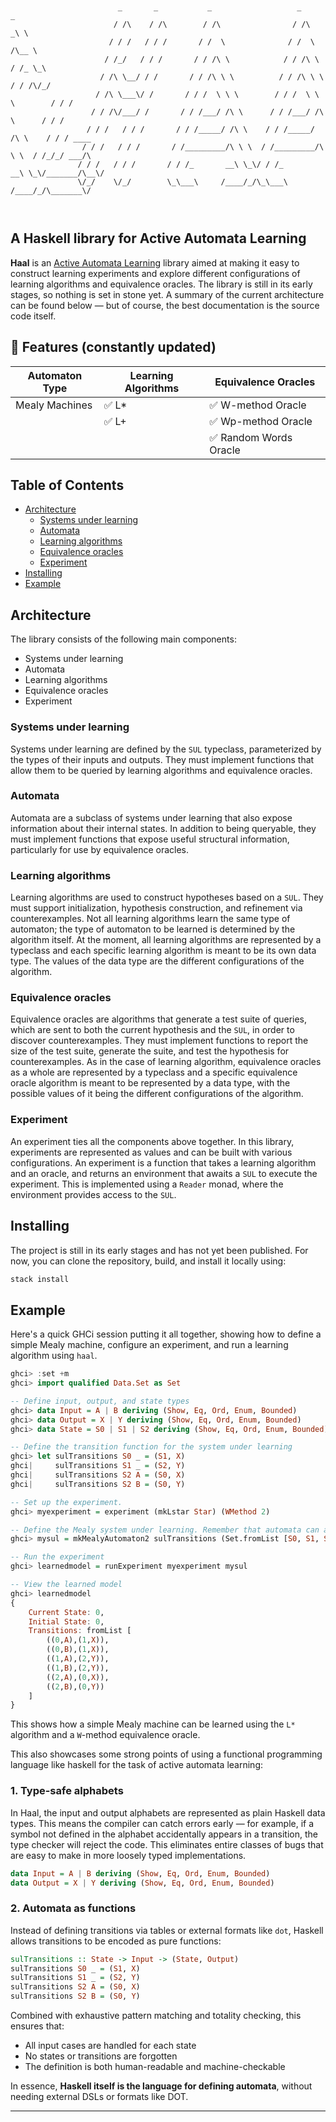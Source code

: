 ```text


                        _       _           _                   _                   _     
                       / /\    / /\        / /\                / /\                _\ \   
                      / / /   / / /       / /  \              / /  \              /\__ \  
                     / /_/   / / /       / / /\ \            / / /\ \            / /_ \_\ 
                    / /\ \__/ / /       / / /\ \ \          / / /\ \ \          / / /\/_/ 
                   / /\ \___\/ /       / / /  \ \ \        / / /  \ \ \        / / /      
                  / / /\/___/ /       / / /___/ /\ \      / / /___/ /\ \      / / /       
                 / / /   / / /       / / /_____/ /\ \    / / /_____/ /\ \    / / / ____   
                / / /   / / /       / /_________/\ \ \  / /_________/\ \ \  / /_/_/ ___/\ 
               / / /   / / /       / / /_       __\ \_\/ / /_       __\ \_\/_______/\__\/ 
               \/_/    \/_/        \_\___\     /____/_/\_\___\     /____/_/\_______\/     

                                                                           

```
## A Haskell library for Active Automata Learning

**Haal** is an [Active Automata Learning](https://wcventure.github.io/Active-Automata-Learning/) library aimed at making it easy to construct learning experiments and explore different configurations of learning algorithms and equivalence oracles. The library is still in its early stages, so nothing is set in stone yet. A summary of the current architecture can be found below — but of course, the best documentation is the source code itself.

## 🔧 Features (constantly updated)

| Automaton Type     | Learning Algorithms         | Equivalence Oracles    |
|--------------------|-----------------------------|------------------------|
| Mealy Machines     | ✅ L\*                      | ✅ W-method Oracle     |
|                    | ✅ L\+                      | ✅ Wp-method Oracle    |
|                    |                             | ✅ Random Words Oracle |


## Table of Contents

- [Architecture](#architecture)
  - [Systems under learning](#systems-under-learning)
  - [Automata](#automata)
  - [Learning algorithms](#learning-algorithms)
  - [Equivalence oracles](#equivalence-oracles)
  - [Experiment](#experiment)
- [Installing](#installing)
- [Example](#example)

## Architecture

The library consists of the following main components:
- Systems under learning
- Automata
- Learning algorithms
- Equivalence oracles
- Experiment

### Systems under learning

Systems under learning are defined by the `SUL` typeclass, parameterized by the types of their inputs and outputs. They must implement functions that allow them to be queried by learning algorithms and equivalence oracles.

### Automata

Automata are a subclass of systems under learning that also expose information about their internal states. In addition to being queryable, they must implement functions that expose useful structural information, particularly for use by equivalence oracles.

### Learning algorithms

Learning algorithms are used to construct hypotheses based on a `SUL`. They must support initialization, hypothesis construction, and refinement via counterexamples. Not all learning algorithms learn the same type of automaton; the type of automaton to be learned is determined by the algorithm itself. At the moment, all learning algorithms are represented by a typeclass and each specific learning algorithm is meant to be its own data type. The values of the data type are the different configurations of the algorithm.

### Equivalence oracles

Equivalence oracles are algorithms that generate a test suite of queries, which are sent to both the current hypothesis and the `SUL`, in order to discover counterexamples. They must implement functions to report the size of the test suite, generate the suite, and test the hypothesis for counterexamples. As in the case of learning algorithm, equivalence oracles as a whole are represented by a typeclass and a specific equivalence oracle algorithm is meant to be represented by a data type, with the possible values of it being the different configurations of the algorithm.

### Experiment

An experiment ties all the components above together. In this library, experiments are represented as values and can be built with various configurations. An experiment is a function that takes a learning algorithm and an oracle, and returns an environment that awaits a `SUL` to execute the experiment. This is implemented using a `Reader` monad, where the environment provides access to the `SUL`.

## Installing

The project is still in its early stages and has not yet been published. For now, you can clone the repository, build, and install it locally using:

```bash
stack install
```

## Example

Here's a quick GHCi session putting it all together, showing how to define a simple Mealy machine, configure an experiment, and run a learning algorithm using `haal`.

```haskell
ghci> :set +m
ghci> import qualified Data.Set as Set

-- Define input, output, and state types
ghci> data Input = A | B deriving (Show, Eq, Ord, Enum, Bounded)
ghci> data Output = X | Y deriving (Show, Eq, Ord, Enum, Bounded)
ghci> data State = S0 | S1 | S2 deriving (Show, Eq, Ord, Enum, Bounded)

-- Define the transition function for the system under learning
ghci> let sulTransitions S0 _ = (S1, X)
ghci|     sulTransitions S1 _ = (S2, Y)
ghci|     sulTransitions S2 A = (S0, X)
ghci|     sulTransitions S2 B = (S0, Y)

-- Set up the experiment.
ghci> myexperiment = experiment (mkLstar Star) (WMethod 2)

-- Define the Mealy system under learning. Remember that automata can act as suls.
ghci> mysul = mkMealyAutomaton2 sulTransitions (Set.fromList [S0, S1, S2]) S0

-- Run the experiment
ghci> learnedmodel = runExperiment myexperiment mysul

-- View the learned model
ghci> learnedmodel
{
    Current State: 0,
    Initial State: 0,
    Transitions: fromList [
        ((0,A),(1,X)),
        ((0,B),(1,X)),
        ((1,A),(2,Y)),
        ((1,B),(2,Y)),
        ((2,A),(0,X)),
        ((2,B),(0,Y))
    ]
}
```

This shows how a simple Mealy machine can be learned using the `L*` algorithm and a `W`-method equivalence oracle.

This also showcases some strong points of using a functional programming language like haskell for the task of active automata learning:

### 1. Type-safe alphabets

In Haal, the input and output alphabets are represented as plain Haskell data types. This means the compiler can catch errors early — for example, if a symbol not defined in the alphabet accidentally appears in a transition, the type checker will reject the code. This eliminates entire classes of bugs that are easy to make in more loosely typed implementations.

```haskell
data Input = A | B deriving (Show, Eq, Ord, Enum, Bounded)
data Output = X | Y deriving (Show, Eq, Ord, Enum, Bounded)
```

### 2. Automata as functions

Instead of defining transitions via tables or external formats like `dot`, Haskell allows transitions to be encoded as pure functions:

```haskell
sulTransitions :: State -> Input -> (State, Output)
sulTransitions S0 _ = (S1, X)
sulTransitions S1 _ = (S2, Y)
sulTransitions S2 A = (S0, X)
sulTransitions S2 B = (S0, Y)
```

Combined with exhaustive pattern matching and totality checking, this ensures that:
- All input cases are handled for each state
- No states or transitions are forgotten
- The definition is both human-readable and machine-checkable

In essence, **Haskell itself is the language for defining automata**, without needing external DSLs or formats like DOT.

---


